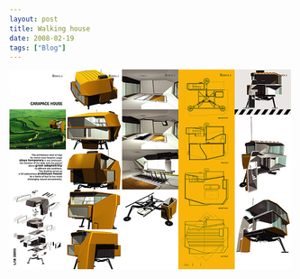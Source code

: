```yaml
---
layout: post
title: Walking house
date: 2008-02-19
tags: ["Blog"]
---
```


![](k3Im6rfOq5lm5x5d1dyw33RW_500.jpg)  
  